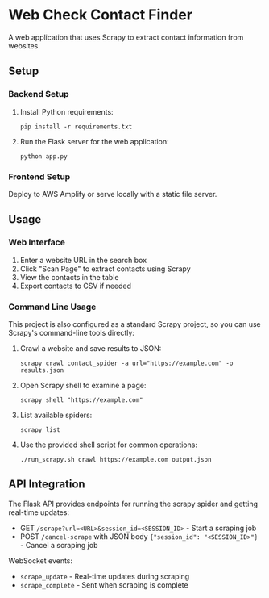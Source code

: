 # Web Check Contact Finder

A web application that uses Scrapy to extract contact information from websites.

## Setup

### Backend Setup
1. Install Python requirements:
   ```
   pip install -r requirements.txt
   ```

2. Run the Flask server for the web application:
   ```
   python app.py
   ```

### Frontend Setup
Deploy to AWS Amplify or serve locally with a static file server.

## Usage

### Web Interface
1. Enter a website URL in the search box
2. Click "Scan Page" to extract contacts using Scrapy
3. View the contacts in the table
4. Export contacts to CSV if needed

### Command Line Usage
This project is also configured as a standard Scrapy project, so you can use Scrapy's command-line tools directly:

1. Crawl a website and save results to JSON:
   ```
   scrapy crawl contact_spider -a url="https://example.com" -o results.json
   ```

2. Open Scrapy shell to examine a page:
   ```
   scrapy shell "https://example.com"
   ```

3. List available spiders:
   ```
   scrapy list
   ```

4. Use the provided shell script for common operations:
   ```
   ./run_scrapy.sh crawl https://example.com output.json
   ```

## API Integration

The Flask API provides endpoints for running the scrapy spider and getting real-time updates:

- GET `/scrape?url=<URL>&session_id=<SESSION_ID>` - Start a scraping job
- POST `/cancel-scrape` with JSON body `{"session_id": "<SESSION_ID>"}` - Cancel a scraping job

WebSocket events:
- `scrape_update` - Real-time updates during scraping
- `scrape_complete` - Sent when scraping is complete
